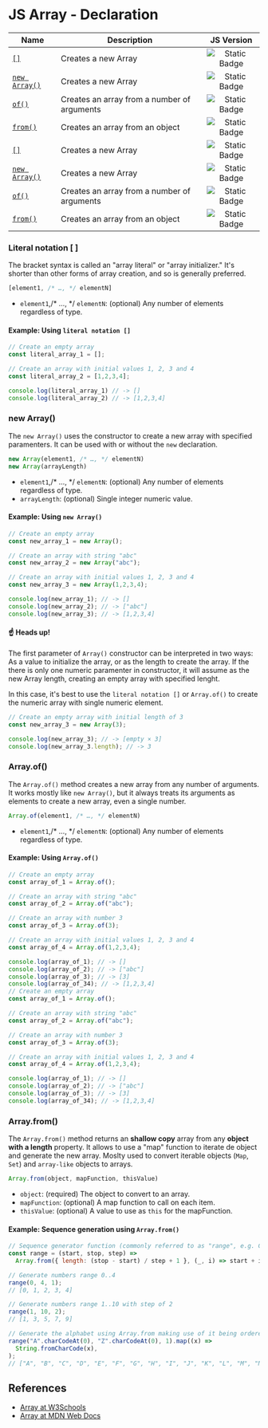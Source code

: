 # JS Array - Declaration

| Name | Description | JS Version |
| - | - | :-: |
| [`[]`](/javascript-references/array/array-declaration.md#literal-notation--) | Creates a new Array | ![Static Badge](https://img.shields.io/badge/ES1%20(1997)-f5f5f5) |
| [`new Array()`](/javascript-references/array/array-declaration.md#new-array) | Creates a new Array | ![Static Badge](https://img.shields.io/badge/ES1%20(1997)-f5f5f5) |
| [`of()`](/javascript-references/array/array-declaration.md#arrayof) | Creates an array from a number of arguments | ![Static Badge](https://img.shields.io/badge/ES6%20(2015)-f5f5f5) |
| [`from()`](/javascript-references/array/array-declaration.md#arrayfrom) | Creates an array from an object | ![Static Badge](https://img.shields.io/badge/ES6%20(2015)-f5f5f5) |
| [`[]`](/javascript-references/array/array-declaration.md#literal-notation--) | Creates a new Array | ![Static Badge](https://img.shields.io/badge/ES1%20(1997)-f5f5f5) |
| [`new Array()`](/javascript-references/array/array-declaration.md#new-array) | Creates a new Array | ![Static Badge](https://img.shields.io/badge/ES1%20(1997)-f5f5f5) |
| [`of()`](/javascript-references/array/array-declaration.md#arrayof) | Creates an array from a number of arguments | ![Static Badge](https://img.shields.io/badge/ES6%20(2015)-f5f5f5) |
| [`from()`](/javascript-references/array/array-declaration.md#arrayfrom) | Creates an array from an object | ![Static Badge](https://img.shields.io/badge/ES6%20(2015)-f5f5f5) |

### Literal notation [ ]
The bracket syntax is called an "array literal" or "array initializer." It's shorter than other forms of array creation, and so is generally preferred.

```javascript
[element1, /* …, */ elementN]
```
- `element1`,/* …, */ `elementN`: (optional) Any number of elements regardless of type.

#### Example: Using `literal notation []`

```javascript
// Create an empty array
const literal_array_1 = [];

// Create an array with initial values 1, 2, 3 and 4
const literal_array_2 = [1,2,3,4];

console.log(literal_array_1) // -> []
console.log(literal_array_2) // -> [1,2,3,4]
```

### new Array()

The `new Array()` uses the constructor to create a new array with specified paramenters. It can be used with or without the `new` declaration.

```javascript
new Array(element1, /* …, */ elementN)
new Array(arrayLength)
```
- `element1`,/* …, */ `elementN`: (optional) Any number of elements regardless of type. <br>
- `arrayLength`: (optional) Single integer numeric value.

#### Example: Using `new Array()`
```javascript
// Create an empty array
const new_array_1 = new Array();

// Create an array with string "abc"
const new_array_2 = new Array("abc");

// Create an array with initial values 1, 2, 3 and 4
const new_array_3 = new Array(1,2,3,4);

console.log(new_array_1); // -> []
console.log(new_array_2); // -> ["abc"]
console.log(new_array_3); // -> [1,2,3,4]
```

#### ☝️ Heads up!

The first parameter of `Array()` constructor can be interpreted in two ways: As a value to initialize the array, or as the length to create the array. If the there is only one numeric paramenter in constructor, it will assume as the new Array length, creating an empty array with specified lenght.

In this case, it's best to use the `literal notation []` or `Array.of()` to create the numeric array with single numeric element.
```javascript
// Create an empty array with initial length of 3
const new_array_3 = new Array(3);

console.log(new_array_3); // -> [empty × 3]
console.log(new_array_3.length); // -> 3
```

### Array.of()

The `Array.of()` method creates a new array from any number of arguments. It works mostly like `new Array()`, but it always treats its arguments as elements to create a new array, even a single number.

```javascript
Array.of(element1, /* …, */ elementN)
```
- `element1`,/* …, */ `elementN`: (optional) Any number of elements regardless of type.

#### Example: Using `Array.of()`

```javascript
// Create an empty array
const array_of_1 = Array.of();

// Create an array with string "abc"
const array_of_2 = Array.of("abc");

// Create an array with number 3
const array_of_3 = Array.of(3);

// Create an array with initial values 1, 2, 3 and 4
const array_of_4 = Array.of(1,2,3,4);

console.log(array_of_1); // -> []
console.log(array_of_2); // -> ["abc"]
console.log(array_of_3); // -> [3]
console.log(array_of_34); // -> [1,2,3,4]
// Create an empty array
const array_of_1 = Array.of();

// Create an array with string "abc"
const array_of_2 = Array.of("abc");

// Create an array with number 3
const array_of_3 = Array.of(3);

// Create an array with initial values 1, 2, 3 and 4
const array_of_4 = Array.of(1,2,3,4);

console.log(array_of_1); // -> []
console.log(array_of_2); // -> ["abc"]
console.log(array_of_3); // -> [3]
console.log(array_of_34); // -> [1,2,3,4]
```

### Array.from()

The `Array.from()` method returns an <b>shallow copy</b> array from any <b>object with a length</b> property. It allows to use a "map" function to iterate de object and generate the new array. Moslty used to convert iterable objects (`Map`, `Set`) and `array-like` objects to arrays.

```javascript
Array.from(object, mapFunction, thisValue)
```
- `object`: (required) The object to convert to an array. <br>
- `mapFunction`: (optional) A map function to call on each item. <br>
- `thisValue`: (optional) A value to use as `this` for the mapFunction.

#### Example: Sequence generation using `Array.from()`

```javascript
// Sequence generator function (commonly referred to as "range", e.g. Clojure, PHP, etc.)
const range = (start, stop, step) =>
  Array.from({ length: (stop - start) / step + 1 }, (_, i) => start + i * step);

// Generate numbers range 0..4
range(0, 4, 1);
// [0, 1, 2, 3, 4]

// Generate numbers range 1..10 with step of 2
range(1, 10, 2);
// [1, 3, 5, 7, 9]

// Generate the alphabet using Array.from making use of it being ordered as a sequence
range("A".charCodeAt(0), "Z".charCodeAt(0), 1).map((x) =>
  String.fromCharCode(x),
);
// ["A", "B", "C", "D", "E", "F", "G", "H", "I", "J", "K", "L", "M", "N", "O", "P", "Q", "R", "S", "T", "U", "V", "W", "X", "Y", "Z"]
```

## References
- [Array at W3Schools](https://www.w3schools.com/jsref/jsref_obj_array.asp)
- [Array at MDN Web Docs](https://developer.mozilla.org/en-US/docs/Web/JavaScript/Reference/Global_Objects/Array)
